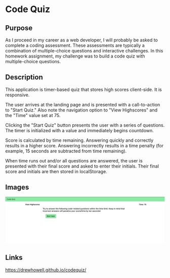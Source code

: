 # Code Quiz

## Purpose
As I proceed in my career as a web developer, I will probably be asked to complete a coding assessment. These assessments are typically a combination of multiple-choice questions and interactive challenges. In this homework assignment, my challenge was to build a code quiz with multiple-choice questions.

## Description
This application is timer-based quiz that stores high scores client-side. It is responsive.

The user arrives at the landing page and is presented with a call-to-action to "Start Quiz." Also note the navigation option to "View Highscores" and the "Time" value set at 75.


Clicking the "Start Quiz" button presents the user with a series of questions. The timer is initialized with a value and immediately begins countdown.


Score is calculated by time remaining. Answering quickly and correctly results in a higher score. Answering incorrectly results in a time penalty (for example, 15 seconds are subtracted from time remaining).


When time runs out and/or all questions are answered, the user is presented with their final score and asked to enter their initials. Their final score and initials are then stored in localStorage.

## Images

![password generator](assets/images/codeQuiz.png)

## Links

https://drewhowell.github.io/codequiz/





